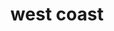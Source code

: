 ---
layout: default
title: west coast
section_id: value
resions: west-coast
permalink: "/winners/west-coast/value/"
---